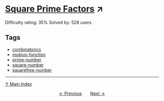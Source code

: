 # [Square Prime Factors](https://projecteuler.net/problem=632) ↗️

Difficulty rating: 35%
Solved by: 528 users
## Tags

- [combinatorics](../tags/combinatorics.md)
- [mobius-function](../tags/mobius-function.md)
- [prime-number](../tags/prime-number.md)
- [square-number](../tags/square-number.md)
- [squarefree-number](../tags/squarefree-number.md)



---

[↑ Main Index](../README.md)


<div align=center><a href='631.md'>← Previous</a> &nbsp;&nbsp; &nbsp;&nbsp;  <a href='633.md'>Next →</a></div>
